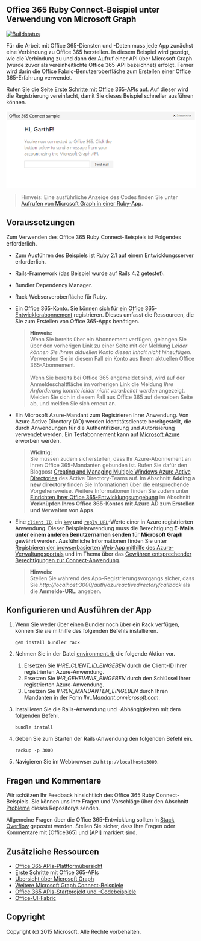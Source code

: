 ## Office 365 Ruby Connect-Beispiel unter Verwendung von Microsoft Graph

[ ![Buildstatus](https://travis-ci.org/OfficeDev/O365-Ruby-Microsoft-Graph-Connect.svg?branch=master)](https://travis-ci.org/OfficeDev/O365-Ruby-Microsoft-Graph-Connect)  

Für die Arbeit mit Office 365-Diensten und -Daten muss jede App zunächst eine Verbindung zu Office 365 herstellen. In diesem Beispiel wird gezeigt, wie die Verbindung zu und dann der Aufruf einer API über Microsoft Graph (wurde zuvor als vereinheitlichte Office 365-API bezeichnet) erfolgt. Ferner wird darin die Office Fabric-Benutzeroberfläche zum Erstellen einer Office 365-Erfahrung verwendet.

Rufen Sie die Seite [Erste Schritte mit Office 365-APIs](http://dev.office.com/getting-started/office365apis?platform=option-ruby#setup) auf. Auf dieser wird die Registrierung vereinfacht, damit Sie dieses Beispiel schneller ausführen können.

![Screenshot des Office 365 Ruby Connect-Beispiels](../readme-images/O365-Ruby-Microsoft-Graph-Connect.png)  

> Hinweis: Eine ausführliche Anzeige des Codes finden Sie unter [Aufrufen von Microsoft Graph in einer Ruby-App](https://graph.microsoft.io/de-de/docs/platform/ruby).

## Voraussetzungen

Zum Verwenden des Office 365 Ruby Connect-Beispiels ist Folgendes erforderlich.

* Zum Ausführen des Beispiels ist Ruby 2.1 auf einem Entwicklungsserver erforderlich.
* Rails-Framework (das Beispiel wurde auf Rails 4.2 getestet).
* Bundler Dependency Manager.
* Rack-Webserveroberfläche für Ruby.
* Ein Office 365-Konto. Sie können sich für [ein Office 365-Entwicklerabonnement](https://portal.office.com/Signup/Signup.aspx?OfferId=6881A1CB-F4EB-4db3-9F18-388898DAF510&DL=DEVELOPERPACK&ali=1#0) registrieren. Dieses umfasst die Ressourcen, die Sie zum Erstellen von Office 365-Apps benötigen.

    > **Hinweis:**<br />
	Wenn Sie bereits über ein Abonnement verfügen, gelangen Sie über den vorherigen Link zu einer Seite mit der Meldung *Leider können Sie Ihrem aktuellen Konto diesen Inhalt nicht hinzufügen*. Verwenden Sie in diesem Fall ein Konto aus Ihrem aktuellen Office 365-Abonnement.<br /><br /> 
	Wenn Sie bereits bei Office 365 angemeldet sind, wird auf der Anmeldeschaltfläche im vorherigen Link die Meldung *Ihre Anforderung konnte leider nicht verarbeitet werden* angezeigt. Melden Sie sich in diesem Fall aus Office 365 auf derselben Seite ab, und melden Sie sich erneut an.
* Ein Microsoft Azure-Mandant zum Registrieren Ihrer Anwendung. Von Azure Active Directory (AD) werden Identitätsdienste bereitgestellt, die durch Anwendungen für die Authentifizierung und Autorisierung verwendet werden. Ein Testabonnement kann auf [Microsoft Azure](https://account.windowsazure.com/SignUp) erworben werden.

    > **Wichtig:**<br />
	Sie müssen zudem sicherstellen, dass Ihr Azure-Abonnement an Ihren Office 365-Mandanten gebunden ist. Rufen Sie dafür den Blogpost [Creating and Managing Multiple Windows Azure Active Directories](http://blogs.technet.com/b/ad/archive/2013/11/08/creating-and-managing-multiple-windows-azure-active-directories.aspx) des Active Directory-Teams auf. Im Abschnitt **Adding a new directory** finden Sie Informationen über die entsprechende Vorgehensweise. Weitere Informationen finden Sie zudem unter [Einrichten Ihrer Office 365-Entwicklungsumgebung](https://msdn.microsoft.com/office/office365/howto/setup-development-environment#bk_CreateAzureSubscription) im Abschnitt **Verknüpfen Ihres Office 365-Kontos mit Azure AD zum Erstellen und Verwalten von Apps**.
* Eine [```client ID```](app/Constants.rb#L29), ein [```key```](app/Constants.rb#L30) und [```reply URL```](app/Constants.rb#L31)-Werte einer in Azure registrierten Anwendung. Dieser Beispielanwendung muss die Berechtigung **E-Mails unter einem anderen Benutzernamen senden** für **Microsoft Graph** gewährt werden. Ausführliche Informationen finden Sie unter [Registrieren der browserbasierten Web-App mithilfe des Azure-Verwaltungsportals](https://msdn.microsoft.com/office/office365/HowTo/add-common-consent-manually#bk_RegisterWebApp) und im Thema über das [Gewähren entsprechender Berechtigungen zur Connect-Anwendung](https://github.com/OfficeDev/O365-Ruby-Microsoft-Graph-Connect/wiki/Grant-permissions-to-the-Connect-application-in-Azure).

     > **Hinweis:**<br />
	 Stellen Sie während des App-Registrierungsvorgangs sicher, dass Sie *http://localhost:3000/auth/azureactivedirectory/callback* als die **Anmelde-URL**. angeben.

## Konfigurieren und Ausführen der App

1. Wenn Sie weder über einen Bundler noch über ein Rack verfügen, können Sie sie mithilfe des folgenden Befehls installieren.

	```
	gem install bundler rack
	```
2. Nehmen Sie in der Datei [environment.rb](config/environment.rb) die folgende Aktion vor.
    1. Ersetzen Sie *IHRE_CLIENT_ID_EINGEBEN* durch die Client-ID Ihrer registrierten Azure-Anwendung.
    2. Ersetzen Sie *IHR_GEHEIMNIS_EINGEBEN* durch den Schlüssel Ihrer registrierten Azure-Anwendung.
    3. Ersetzen Sie *IHREN_MANDANTEN_EINGEBEN* durch Ihren Mandanten in der Form *Ihr_Mandant.onmicrosoft.com*.
3. Installieren Sie die Rails-Anwendung und -Abhängigkeiten mit dem folgenden Befehl.

	```
	bundle install
	```
4. Geben Sie zum Starten der Rails-Anwendung den folgenden Befehl ein.

	```
	rackup -p 3000
	```
5. Navigieren Sie im Webbrowser zu ```http://localhost:3000```.

## Fragen und Kommentare

Wir schätzen Ihr Feedback hinsichtlich des Office 365 Ruby Connect-Beispiels. Sie können uns Ihre Fragen und Vorschläge über den Abschnitt [Probleme](https://github.com/OfficeDev/O365-Ruby-Microsoft-Graph-Connect/issues) dieses Repositorys senden.

Allgemeine Fragen über die Office 365-Entwicklung sollten in [Stack Overflow](http://stackoverflow.com/questions/tagged/Office365+API) gepostet werden. Stellen Sie sicher, dass Ihre Fragen oder Kommentare mit [Office365] und [API] markiert sind.
  
## Zusätzliche Ressourcen

* [Office 365 APIs-Plattformübersicht](https://msdn.microsoft.com/office/office365/howto/platform-development-overview)
* [Erste Schritte mit Office 365-APIs](http://dev.office.com/getting-started/office365apis)
* [Übersicht über Microsoft Graph](http://graph.microsoft.io/)
* [Weitere Microsoft Graph Connect-Beispiele](https://github.com/officedev?utf8=%E2%9C%93&query=Microsoft-Graph-Connect)
* [Office 365 APIs-Startprojekt und -Codebeispiele](https://msdn.microsoft.com/office/office365/howto/starter-projects-and-code-samples)
* [Office-UI-Fabric](https://github.com/OfficeDev/Office-UI-Fabric)

## Copyright
Copyright (c) 2015 Microsoft. Alle Rechte vorbehalten.

